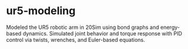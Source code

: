 # ur5-modeling
Modeled the UR5 robotic arm in 20Sim using bond graphs and energy-based dynamics. Simulated joint behavior and torque response with PID control via twists, wrenches, and Euler-based equations.
